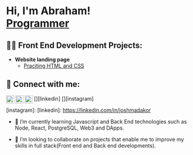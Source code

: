 <h1>Hi, I'm Abraham! <br/><a href="https://github.com/joshmadakor1">Programmer</a>

<h2>👨‍💻 Front End Development Projects:</h2>

- <b>Website landing page</b>
  - [Praciting HTML and CSS](http://127.0.0.1:3000/11.3%20TinDog%20Project/index.html)
<h2> 🤳 Connect with me:</h2>

[<img align="left" alt="JoshMadakor | Twitter" width="22px" src="https://cdn.jsdelivr.net/npm/simple-icons@v3/icons/twitter.svg" />][twitter]
[<img align="left" alt="JoshMadakor | LinkedIn" width="22px" src="https://cdn.jsdelivr.net/npm/simple-icons@v3/icons/linkedin.svg" />][linkedin]
[<img align="left" alt="JoshMadakor | Instagram" width="22px" src="https://cdn.jsdelivr.net/npm/simple-icons@v3/icons/instagram.svg" />][instagram]

[twitter]: https://x.com/fwflackoo
[instagram]: 
[linkedin]: https://linkedin.com/in/joshmadakor

- 🌱 I’m currently learning Javascript and Back End technologies such as Node, React, PostgreSQL, Web3 and DApps.

-  👯 I’m looking to collaborate on projects that enable me to improve my skills in full stack(Front end and Back end developments).
<!--

Here are some ideas to get you started:

- 🔭 I’m currently working on ...
- 🌱 I’m currently learning ...
- 👯 I’m looking to collaborate on ...
- 🤔 I’m looking for help with ...
- 💬 Ask me about ...
- 📫 How to reach me: ...
- 😄 Pronouns: ...
- ⚡ Fun fact: ...
-->
